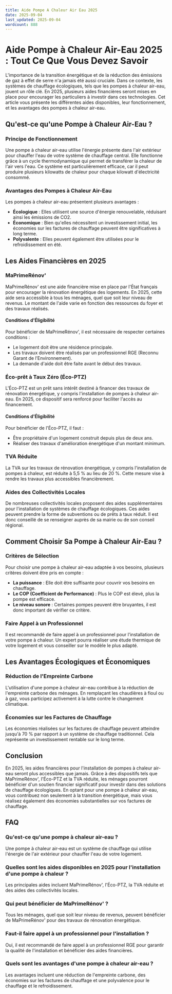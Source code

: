 ```yaml
---
title: Aide Pompe A Chaleur Air Eau 2025
date: 2025-09-04
last_updated: 2025-09-04
wordcount: 888
---
```


# Aide Pompe à Chaleur Air-Eau 2025 : Tout Ce Que Vous Devez Savoir

L'importance de la transition énergétique et de la réduction des émissions de gaz à effet de serre n'a jamais été aussi cruciale. Dans ce contexte, les systèmes de chauffage écologiques, tels que les pompes à chaleur air-eau, jouent un rôle clé. En 2025, plusieurs aides financières seront mises en place pour encourager les particuliers à investir dans ces technologies. Cet article vous présente les différentes aides disponibles, leur fonctionnement, et les avantages des pompes à chaleur air-eau.

## Qu'est-ce qu'une Pompe à Chaleur Air-Eau ?

### Principe de Fonctionnement

Une pompe à chaleur air-eau utilise l'énergie présente dans l'air extérieur pour chauffer l'eau de votre système de chauffage central. Elle fonctionne grâce à un cycle thermodynamique qui permet de transférer la chaleur de l'air vers l'eau. Ce système est particulièrement efficace, car il peut produire plusieurs kilowatts de chaleur pour chaque kilowatt d'électricité consommé.

### Avantages des Pompes à Chaleur Air-Eau

Les pompes à chaleur air-eau présentent plusieurs avantages :

- **Écologique** : Elles utilisent une source d'énergie renouvelable, réduisant ainsi les émissions de CO2.
- **Économique** : Bien qu'elles nécessitent un investissement initial, les économies sur les factures de chauffage peuvent être significatives à long terme.
- **Polyvalente** : Elles peuvent également être utilisées pour le refroidissement en été.

## Les Aides Financières en 2025

### MaPrimeRénov'

MaPrimeRénov' est une aide financière mise en place par l'État français pour encourager la rénovation énergétique des logements. En 2025, cette aide sera accessible à tous les ménages, quel que soit leur niveau de revenus. Le montant de l'aide varie en fonction des ressources du foyer et des travaux réalisés.

#### Conditions d'Éligibilité

Pour bénéficier de MaPrimeRénov', il est nécessaire de respecter certaines conditions :

- Le logement doit être une résidence principale.
- Les travaux doivent être réalisés par un professionnel RGE (Reconnu Garant de l’Environnement).
- La demande d'aide doit être faite avant le début des travaux.

### Éco-prêt à Taux Zéro (Éco-PTZ)

L'Éco-PTZ est un prêt sans intérêt destiné à financer des travaux de rénovation énergétique, y compris l'installation de pompes à chaleur air-eau. En 2025, ce dispositif sera renforcé pour faciliter l'accès au financement.

#### Conditions d'Éligibilité

Pour bénéficier de l'Éco-PTZ, il faut :

- Être propriétaire d'un logement construit depuis plus de deux ans.
- Réaliser des travaux d'amélioration énergétique d'un montant minimum.

### TVA Réduite

La TVA sur les travaux de rénovation énergétique, y compris l'installation de pompes à chaleur, est réduite à 5,5 % au lieu de 20 %. Cette mesure vise à rendre les travaux plus accessibles financièrement.

### Aides des Collectivités Locales

De nombreuses collectivités locales proposent des aides supplémentaires pour l'installation de systèmes de chauffage écologiques. Ces aides peuvent prendre la forme de subventions ou de prêts à taux réduit. Il est donc conseillé de se renseigner auprès de sa mairie ou de son conseil régional.

## Comment Choisir Sa Pompe à Chaleur Air-Eau ?

### Critères de Sélection

Pour choisir une pompe à chaleur air-eau adaptée à vos besoins, plusieurs critères doivent être pris en compte :

- **La puissance** : Elle doit être suffisante pour couvrir vos besoins en chauffage.
- **Le COP (Coefficient de Performance)** : Plus le COP est élevé, plus la pompe est efficace.
- **Le niveau sonore** : Certaines pompes peuvent être bruyantes, il est donc important de vérifier ce critère.

### Faire Appel à un Professionnel

Il est recommandé de faire appel à un professionnel pour l'installation de votre pompe à chaleur. Un expert pourra réaliser une étude thermique de votre logement et vous conseiller sur le modèle le plus adapté.

## Les Avantages Écologiques et Économiques

### Réduction de l'Empreinte Carbone

L'utilisation d'une pompe à chaleur air-eau contribue à la réduction de l'empreinte carbone des ménages. En remplaçant les chaudières à fioul ou à gaz, vous participez activement à la lutte contre le changement climatique.

### Économies sur les Factures de Chauffage

Les économies réalisées sur les factures de chauffage peuvent atteindre jusqu'à 70 % par rapport à un système de chauffage traditionnel. Cela représente un investissement rentable sur le long terme.

## Conclusion

En 2025, les aides financières pour l'installation de pompes à chaleur air-eau seront plus accessibles que jamais. Grâce à des dispositifs tels que MaPrimeRénov', l'Éco-PTZ et la TVA réduite, les ménages pourront bénéficier d'un soutien financier significatif pour investir dans des solutions de chauffage écologiques. En optant pour une pompe à chaleur air-eau, vous contribuez non seulement à la transition énergétique, mais vous réalisez également des économies substantielles sur vos factures de chauffage.

## FAQ

### Qu'est-ce qu'une pompe à chaleur air-eau ?

Une pompe à chaleur air-eau est un système de chauffage qui utilise l'énergie de l'air extérieur pour chauffer l'eau de votre logement.

### Quelles sont les aides disponibles en 2025 pour l'installation d'une pompe à chaleur ?

Les principales aides incluent MaPrimeRénov', l'Éco-PTZ, la TVA réduite et des aides des collectivités locales.

### Qui peut bénéficier de MaPrimeRénov' ?

Tous les ménages, quel que soit leur niveau de revenus, peuvent bénéficier de MaPrimeRénov' pour des travaux de rénovation énergétique.

### Faut-il faire appel à un professionnel pour l'installation ?

Oui, il est recommandé de faire appel à un professionnel RGE pour garantir la qualité de l'installation et bénéficier des aides financières.

### Quels sont les avantages d'une pompe à chaleur air-eau ?

Les avantages incluent une réduction de l'empreinte carbone, des économies sur les factures de chauffage et une polyvalence pour le chauffage et le refroidissement.